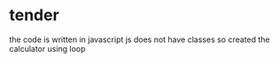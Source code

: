 # tender
the code is written in javascript
js does not have classes so created the calculator using loop
